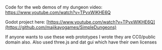 Code for the web demos of my dungeon video: https://www.youtube.com/watch?v=TPvxWIKHE6Q

Godot project here: [https://www.youtube.com/watch?v=TPvxWIKHE6Q](https://github.com/majikayogames/SimpleDungeons)

If anyone wants to use these web prototypes I wrote they are CC0/public domain also. Also used three.js and dat gui which have their own licenses
